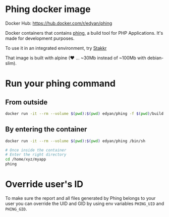 # Phing docker image
Docker Hub: https://hub.docker.com/r/edyan/phing

Docker containers that contains [phing](https://www.phing.info/), a build tool for PHP Applications. It's made for development purposes.

To use it in an integrated environment, try [Stakkr](https://github.com/edyan/stakkr)

That image is built with alpine (❤ ... ~30Mb instead of ~100Mb with debian-slim).

# Run your phing command
## From outside
```bash
docker run -it --rm --volume $(pwd):$(pwd) edyan/phing -f $(pwd)/build.xml
```


## By entering the container
```bash
docker run -it --rm --volume $(pwd):$(pwd) edyan/phing /bin/sh

# Once inside the container
# Enter the right directory
cd /home/xyz/myapp
phing
```

# Override user's ID
To make sure the report and all files generated by Phing belongs to your user you can override
the UID and GID by using env variables `PHING_UID` and `PHING_GID`.



